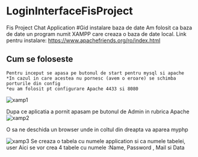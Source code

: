 # LoginInterfaceFisProject
Fis Project Chat Application
#Gid instalare baza de date
    Am folosit ca baza de date un program numit XAMPP care creaza o baza de date local.
    Link pentru instalare: 
    https://www.apachefriends.org/ro/index.html
## Cum se foloseste
    Pentru inceput se apasa pe butonul de start pentru mysql si apache
    *In cazul in care acestea nu pornesc (avem o eroare) se schimba porturile din config
    *eu am folosit pt configurare Apache 4433 si 8080
![xamp1](https://user-images.githubusercontent.com/61759582/82468661-c1e0df80-9acb-11ea-87aa-aa4153e26227.png)

Dupa ce aplicatia a pornit apasam pe butonul de Admin in rubrica Apache
![xamp2](https://user-images.githubusercontent.com/61759582/82468953-12f0d380-9acc-11ea-9cec-57e441a218cd.png)

 O sa ne deschida un browser unde in coltul din dreapta va aparea myphp

![xamp3](https://user-images.githubusercontent.com/61759582/82469105-46336280-9acc-11ea-9a72-337adcc3d60f.png)
Se creaza o tabela cu numele application si ca numele tabelei, user
Aici se vor crea 4 tabele cu numele :Name, Password , Mail si Data
